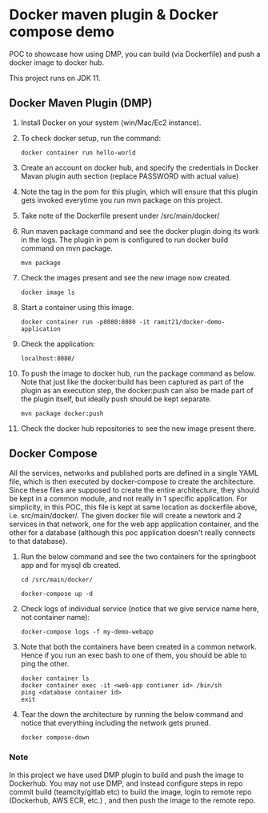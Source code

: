 # Docker maven plugin & Docker compose demo

POC to showcase how using DMP, you can build (via Dockerfile) and push a docker image to docker hub.

This project runs on JDK 11.

## Docker Maven Plugin (DMP)



1. Install Docker on your system (win/Mac/Ec2 instance).

2. To check docker setup, run the command:

	```
	docker container run hello-world
	```

3. Create an account on docker hub, and specify the credentials in Docker Mavan plugin auth section (replace PASSWORD with actual value)

4. Note the <execution> tag in the pom for this plugin, which will ensure that this plugin gets invoked everytime you run mvn package on this project.

5. Take note of the Dockerfile present under /src/main/docker/

6. Run maven package command and see the docker plugin doing its work in the logs. 
   The plugin in pom is configured to run docker build command on mvn package.

	```
	mvn package
	```

7. Check the images present and see the new image now created.

	```
	docker image ls
	```

8. Start a container using this image.

	```
	docker container run -p8080:8080 -it ramit21/docker-demo-application
	```

9. Check the application:

	```
	localhost:8080/
	```

10. To push the image to docker hub, run the package command as below. Note that just like the docker:build has been captured as part of the plugin 
as an execution step, the docker:push can also be made part of the plugin itself, but ideally push should be kept separate.

	```
	mvn package docker:push
	```

11. Check the docker hub repositories to see the new image present there.

## Docker Compose

All the services, networks and published ports are defined in a single YAML file, which is then executed by docker-compose to create the architecture. Since these files are supposed to create the entire architecture, they should be kept in a common module, and not really in 1 specific application. For simplicity, in this POC, this file is kept at same location as dockerfile above, i.e. src/main/docker/. The given docker file will create a newtork and 2 services in that network, one for the web app application container, and the other for a database (although this poc application doesn't really connects to that database).

1. Run the below command and see the two containers for the springboot app and for mysql db created.

	```
	cd /src/main/docker/
	
	docker-compose up -d
	```

2. Check logs of individual service (notice that we give service name here, not container name):
	
	```
	docker-compose logs -f my-demo-webapp
	```

3. Note that both the containers have been created in a common network. Hence if you run an exec bash to one of them, you should be able to ping the other.

	```
	docker container ls
	docker container exec -it <web-app contianer id> /bin/sh 
	ping <database container id>
	exit
	```
	
4. Tear the down the architecture by running the below command and notice that everything including the network gets pruned.

	```
	docker compose-down
	```

### Note

In this project we have used DMP plugin to build and push the image to Dockerhub.
You may not use DMP, and instead configure steps in repo commit build (teamcity/gitlab etc)
to build the image, login to remote repo (Dockerhub, AWS ECR, etc.) , and then push the image to the remote repo.